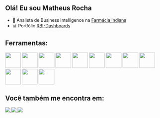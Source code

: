 ## Olá! Eu sou Matheus Rocha


- 💼 Analista de Business Intelligence na [Farmácia Indiana](https://www.farmaciaindiana.com.br/?srsltid=AfmBOooebsXSU-vMYzZZRVtNaXhGwPN7pK-uw5kBvm7LoYI8rPzJbpMD)
- 📊 Portfólio [RBI-Dashboards](https://sites.google.com/view/matheus-rocha-de-sousa-lima?usp=sharing)
  
  
## Ferramentas:
<div style="display: inline">
    <img width='50' height='50' src="https://cdn.jsdelivr.net/gh/devicons/devicon/icons/python/python-original.svg" />
    <img width='50' height='50' src="https://cdn.jsdelivr.net/gh/devicons/devicon@latest/icons/pandas/pandas-original.svg" />
    <img width='50' height='50' src="https://cdn.jsdelivr.net/gh/devicons/devicon@latest/icons/matplotlib/matplotlib-original.svg" />
    <img width='50' height='50' src="https://cdn.jsdelivr.net/gh/devicons/devicon@latest/icons/scikitlearn/scikitlearn-original.svg" />
    <img width='50' height='50' src="https://cdn.jsdelivr.net/gh/devicons/devicon@latest/icons/streamlit/streamlit-original.svg" />
    <img width='50' height='50' src="https://cdn.jsdelivr.net/gh/devicons/devicon@latest/icons/microsoftsqlserver/microsoftsqlserver-original.svg" />
    <img width='50' height='50' src="https://cdn.jsdelivr.net/gh/devicons/devicon@latest/icons/vscode/vscode-original.svg" />
    <img width='50' height='50' src="https://cdn.jsdelivr.net/gh/devicons/devicon@latest/icons/visualstudio/visualstudio-original.svg" />
    <img width='50' height='50' src="https://cdn.jsdelivr.net/gh/devicons/devicon@latest/icons/figma/figma-original.svg" />
    <img width='50' height='50' src="https://cdn.jsdelivr.net/gh/devicons/devicon@latest/icons/jupyter/jupyter-original-wordmark.svg" />
    <img width='50' height='50' src="https://cdn.jsdelivr.net/gh/devicons/devicon@latest/icons/numpy/numpy-original.svg" />
    <img width='50' height='50' src="https://cdn.jsdelivr.net/gh/devicons/devicon@latest/icons/plotly/plotly-original.svg" />

</div>
                              
          
## Você também me encontra em:
<a href="https://www.linkedin.com/in/matheus-rocha-de-sousa-lima-92174a231/">
    <img src="https://img.shields.io/badge/linkedin-%230077B5.svg?style=for-the-badge&logo=linkedin&logoColor=white" />
</a>

<a href="https://mail.google.com/mail/u/5/#inbox?compose=GTvVlcRzDDJBRNSWQjvBjPkZnNfbWwscVQnNnLXVwdpllFrKCCLlDkjDGPgpCsjFKzzbVlLctZzMR">
  <img src= "https://img.shields.io/badge/Gmail-D14836?style=for-the-badge&logo=gmail&logoColor=white" />
</a>

<a href="https://wa.me/qr/FSER2S7526VSN1">
  <img src= "https://img.shields.io/badge/WhatsApp-25D366?style=for-the-badge&logo=whatsapp&logoColor=white" />
</a>

      
  
          
          
